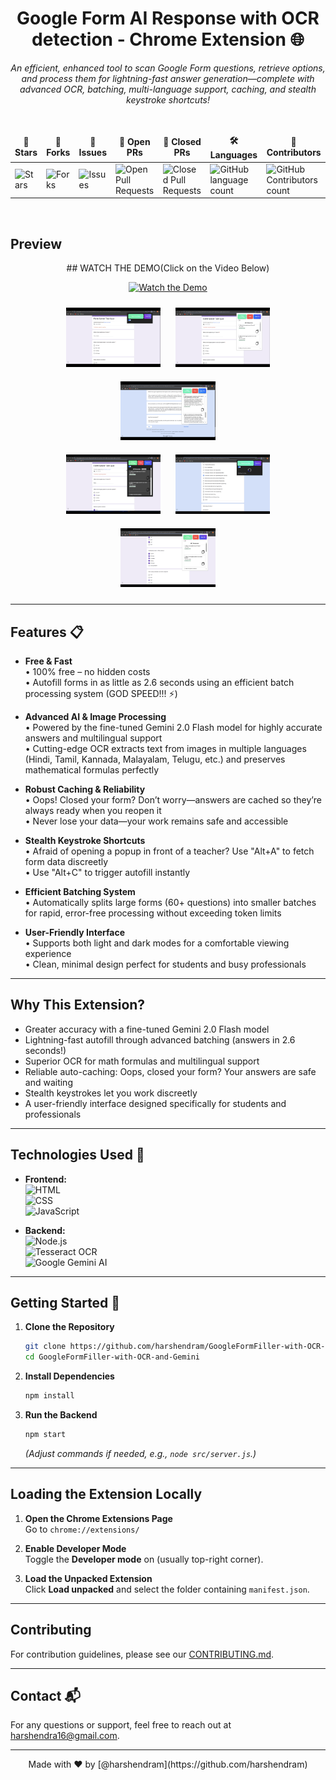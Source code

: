<div align="center">

# **Google Form AI Response with OCR detection - Chrome Extension** 🌐

*An efficient, enhanced tool to scan Google Form questions, retrieve options, and process them for lightning-fast answer generation—complete with advanced OCR, batching, multi-language support, caching, and stealth keystroke shortcuts!*

</div>

<div align="center">
<br>

<table align="center">
    <thead align="center">
        <tr>
            <td><b>🌟 Stars</b></td>
            <td><b>🍴 Forks</b></td>
            <td><b>🐛 Issues</b></td>
            <td><b>🔔 Open PRs</b></td>
            <td><b>🔕 Closed PRs</b></td>
            <td><b>🛠️ Languages</b></td>
            <td><b>👥 Contributors</b></td>
        </tr>
     </thead>
    <tbody>
         <tr>
            <td><img alt="Stars" src="https://img.shields.io/github/stars/harshendram/GoogleFormFiller-with-OCR-and-Gemini?style=flat&logo=github"/></td>
            <td><img alt="Forks" src="https://img.shields.io/github/forks/harshendram/GoogleFormFiller-with-OCR-and-Gemini?style=flat&logo=github"/></td>
            <td><img alt="Issues" src="https://img.shields.io/github/issues/harshendram/GoogleFormFiller-with-OCR-and-Gemini?style=flat&logo=github"/></td>
            <td><img alt="Open Pull Requests" src="https://img.shields.io/github/issues-pr/harshendram/GoogleFormFiller-with-OCR-and-Gemini?style=flat&logo=github"/></td>
            <td><img alt="Closed Pull Requests" src="https://img.shields.io/github/issues-pr-closed/harshendram/GoogleFormFiller-with-OCR-and-Gemini?style=flat&color=critical&logo=github"/></td>
            <td><img alt="GitHub language count" src="https://img.shields.io/github/languages/count/harshendram/GoogleFormFiller-with-OCR-and-Gemini?style=flat&color=green&logo=github"></td>
            <td><img alt="GitHub Contributors count" src="https://img.shields.io/github/contributors/harshendram/GoogleFormFiller-with-OCR-and-Gemini?style=flat&color=blue&logo=github"/></td>
        </tr>
    </tbody>
</table>
</div>
<br>

## Preview
<div align="center">
## WATCH THE DEMO(Click on the Video Below)

[![Watch the Demo](https://img.youtube.com/vi/8oD3TRyddpQ/hqdefault.jpg)](https://youtu.be/8oD3TRyddpQ?si=pml-lF20EHBY-8hd)
</div>

<div align="center">
  <img src="assets/banner1.png" alt="Banner 1" width="30%" style="margin:10px;">
  <img src="assets/banner2.png" alt="Banner 2" width="30%" style="margin:10px;">
  <img src="assets/banner3.png" alt="Banner 3" width="30%" style="margin:10px;">
  <br>
  <img src="assets/caching.png" alt="Banner 4" width="30%" style="margin:10px;">
  <img src="assets/banner5.png" alt="Banner 5" width="30%" style="margin:10px;">
  <img src="assets/banner6.png" alt="Banner 6" width="30%" style="margin:10px;">
</div>

---

## Features 📋

- **Free & Fast**  
  • 100% free – no hidden costs  
  • Autofill forms in as little as 2.6 seconds using an efficient batch processing system (GOD SPEED!!! ⚡️)

- **Advanced AI & Image Processing**  
  • Powered by the fine-tuned Gemini 2.0 Flash model for highly accurate answers and multilingual support  
  • Cutting-edge OCR extracts text from images in multiple languages (Hindi, Tamil, Kannada, Malayalam, Telugu, etc.) and preserves mathematical formulas perfectly

- **Robust Caching & Reliability**  
  • Oops! Closed your form? Don’t worry—answers are cached so they’re always ready when you reopen it  
  • Never lose your data—your work remains safe and accessible

- **Stealth Keystroke Shortcuts**  
  • Afraid of opening a popup in front of a teacher? Use "Alt+A" to fetch form data discreetly  
  • Use "Alt+C" to trigger autofill instantly

- **Efficient Batching System**  
  • Automatically splits large forms (60+ questions) into smaller batches for rapid, error-free processing without exceeding token limits

- **User-Friendly Interface**  
  • Supports both light and dark modes for a comfortable viewing experience  
  • Clean, minimal design perfect for students and busy professionals

---

## Why This Extension?

- Greater accuracy with a fine-tuned Gemini 2.0 Flash model  
- Lightning-fast autofill through advanced batching (answers in 2.6 seconds!)  
- Superior OCR for math formulas and multilingual support  
- Reliable auto-caching: Oops, closed your form? Your answers are safe and waiting  
- Stealth keystrokes let you work discreetly  
- A user-friendly interface designed specifically for students and professionals

---

## Technologies Used 🔧

- **Frontend:**  
  ![HTML](https://img.shields.io/badge/HTML-E34F26?style=for-the-badge&logo=html5&logoColor=white)  
  ![CSS](https://img.shields.io/badge/CSS-1572B6?style=for-the-badge&logo=css3&logoColor=white)  
  ![JavaScript](https://img.shields.io/badge/JavaScript-F7DF1E?style=for-the-badge&logo=javascript&logoColor=black)

- **Backend:**  
  ![Node.js](https://img.shields.io/badge/Node.js-43853D?style=for-the-badge&logo=node.js&logoColor=white)  
  ![Tesseract OCR](https://img.shields.io/badge/Tesseract_OCR-5d5d5d?style=for-the-badge&logo=tesseract&logoColor=white)  
  ![Google Gemini AI](https://img.shields.io/badge/Google_Gemini_AI-4285F4?style=for-the-badge&logo=google&logoColor=white)

---

## Getting Started 🚀

1. **Clone the Repository**  
   ```bash
   git clone https://github.com/harshendram/GoogleFormFiller-with-OCR-and-Gemini.git
   cd GoogleFormFiller-with-OCR-and-Gemini
   ```

2. **Install Dependencies**  
   ```bash
   npm install
   ```

3. **Run the Backend**  
   ```bash
   npm start
   ```
   *(Adjust commands if needed, e.g., `node src/server.js`.)*

---

## Loading the Extension Locally

1. **Open the Chrome Extensions Page**  
   Go to `chrome://extensions/`

2. **Enable Developer Mode**  
   Toggle the **Developer mode** on (usually top-right corner).

3. **Load the Unpacked Extension**  
   Click **Load unpacked** and select the folder containing `manifest.json`.

---

## Contributing

For contribution guidelines, please see our [CONTRIBUTING.md](CONTRIBUTING.md).

---

## Contact 📬

For any questions or support, feel free to reach out at [harshendra16@gmail.com](mailto:harshendra16@gmail.com).

---

<div align="center">
Made with ❤️ by [@harshendram](https://github.com/harshendram)
</div>
